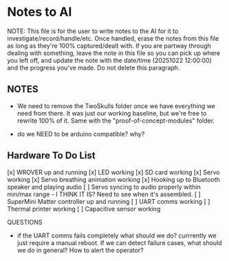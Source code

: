 # Notes to AI

NOTE: This file is for the user to write notes to the AI for it to investigate/record/handle/etc. Once handled, erase the notes from this file as long as they're 100% captured/dealt with. If you are partway through dealing with something, leave the note in this file so you can pick up where you left off, and update the note with the date/time (20251022 12:00:00) and the progress you've made. Do not delete this paragraph.

## NOTES

- We need to remove the TwoSkulls folder once we have everything we need from there. It was just our working baseline, but we're free to rewrite 100% of it. Same with the "proof-of-concept-modules" folder.

- do we NEED to be arduino compatible? why?

## Hardware To Do List
[x] WROVER up and running
[x] LED working
[x] SD card working
[x] Servo working
[x] Servo breathing animation working
[x] Hooking up to Bluetooth speaker and playing audio
[ ] Servo syncing to audio properly within min/max range - I THINK IT IS? Need to see when it's assembled.
[ ] SuperMini Matter controller up and running
[ ] UART comms working
[ ] Thermal printer working
[ ] Capacitive sensor working

QUESTIONS
- if the UART comms fails completely what should we do? currrently we just require a manual reboot. If we can detect failure cases, what should we do in general? How to alert the operator?
